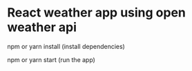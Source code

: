 # React weather app using open weather api

npm or yarn install (install dependencies)

npm or yarn start (run the app)
